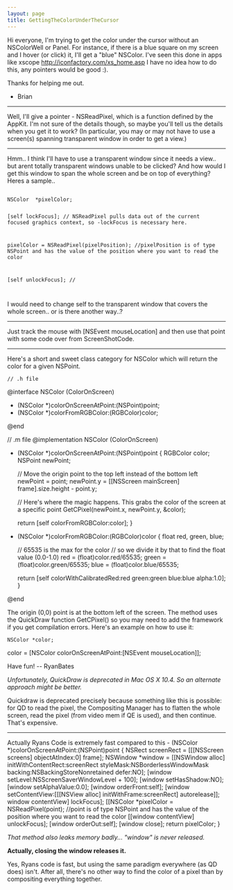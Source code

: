 ```yaml
---
layout: page
title: GettingTheColorUnderTheCursor
---
```


Hi everyone,
I'm trying to get the color under the cursor without an NSColorWell or Panel.
For instance, if there is a blue square on my screen and I hover (or click) it, I'll get a "blue" NSColor.
I've seen this done in apps like xscope <http://iconfactory.com/xs_home.asp>
I have no idea how to do this, any pointers would be good :).

Thanks for helping me out.
- Brian

----

Well, I'll give a pointer - NSReadPixel, which is a function defined by the AppKit.  I'm not sure of the details though, so maybe you'll tell us the details when you get it to work?  (In particular, you may or may not have to use a screen(s) spanning transparent window in order to get a view.)

----
Hmm.. I think I'll have to use a transparent window since it needs a view.. but arent totally transparent windows unable to be clicked?
And how would I get this window to span the whole screen and be on top of everything?
Heres a sample..

<code>
NSColor  *pixelColor;

[self lockFocus];  // NSReadPixel pulls data out of the current focused graphics context, so -lockFocus is necessary here.

pixelColor = NSReadPixel(pixelPosition); //pixelPosition is of type NSPoint and has the value of the position where you want to read the color

[self unlockFocus];  //

</code>

I would need to change self to the transparent window that covers the whole screen.. or is there another way..?

----

Just track the mouse with     [NSEvent mouseLocation] and then use that point with some code over from ScreenShotCode.

----

Here's a short and sweet class category for NSColor which will return the color for a given NSPoint.

    // .h file
@interface NSColor (ColorOnScreen)

+ (NSColor *)colorOnScreenAtPoint:(NSPoint)point;
+ (NSColor *)colorFromRGBColor:(RGBColor)color;

@end

// .m file
@implementation NSColor (ColorOnScreen)

+ (NSColor *)colorOnScreenAtPoint:(NSPoint)point
{
	RGBColor color;
	NSPoint newPoint;
	
	// Move the origin point to the top left instead of the bottom left
	newPoint = point;
	newPoint.y = [[NSScreen mainScreen] frame].size.height - point.y;
	
	// Here's where the magic happens. This grabs the color of the screen at a specific point
	GetCPixel(newPoint.x, newPoint.y, &color);
	
	return [self colorFromRGBColor:color];
}

+ (NSColor *)colorFromRGBColor:(RGBColor)color
{
	float red, green, blue;
	
	// 65535 is the max for the color
	// so we divide it by that to find the float value (0.0-1.0)
	red = (float)color.red/65535;
	green = (float)color.green/65535;
	blue = (float)color.blue/65535;
	
	return [self colorWithCalibratedRed:red green:green blue:blue alpha:1.0];
}

@end


The origin (0,0) point is at the bottom left of the screen. The method uses the QuickDraw function GetCPixel() so you may need to add the framework if you get compilation errors. Here's an example on how to use it:

    NSColor *color;
color = [NSColor colorOnScreenAtPoint:[NSEvent mouseLocation]];


Have fun! -- RyanBates

*Unfortunately, QuickDraw is deprecated in Mac OS X 10.4.  So an alternate approach might be better.*

Quickdraw is deprecated precisely because something like this is possible: for QD to read the pixel, the Compositing Manager has to flatten the whole screen, read the pixel (from video mem if QE is used), and then continue. That's expensive.

----

Actually Ryans Code is extremely fast compared to this
    - (NSColor *)colorOnScreenAtPoint:(NSPoint)point
{
	NSRect screenRect = [[[NSScreen screens] objectAtIndex:0] frame]; 
	NSWindow *window = [[NSWindow alloc] initWithContentRect:screenRect 
												   styleMask:NSBorderlessWindowMask backing:NSBackingStoreNonretained 
													   defer:NO];
	[window setLevel:NSScreenSaverWindowLevel + 100]; 
	[window setHasShadow:NO]; 
	[window setAlphaValue:0.0];
	[window orderFront:self];
	[window setContentView:[[[NSView alloc] initWithFrame:screenRect] autorelease]];
	window contentView] lockFocus];
    [[NSColor *pixelColor = NSReadPixel(point); //point is of type NSPoint and has the value of the position where you want to read the color
    [[window contentView] unlockFocus];
	[window orderOut:self]; 
	[window close]; 
	return pixelColor;
}


*That method also leaks memory badly... "window" is never released.* 

**Actually, closing the window releases it.**

Yes, Ryans code is fast, but using the same paradigm everywhere (as QD does) isn't. After all, there's no other way to find the color of a pixel than by compositing everything together.

